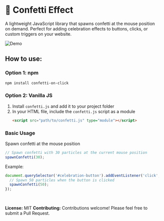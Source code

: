 # 🎉 Confetti Effect
A lightweight JavaScript library that spawns confetti at the mouse position on demand. Perfect for adding celebration effects to buttons, clicks, or custom triggers on your website.

![Demo](https://drive.google.com/file/d/1BX9z3htqCVHILDx015pGkywWqMdV9xbu/view?t=6)

## How to use:
### Option 1: npm
```bash
npm install confetti-on-click
```

### Option 2: Vanilla JS
1. Install `confetti.js` and add it to your project folder
2. In your HTML file, include the `confetti.js` script as a module
	```html
	<script src="path/to/confetti.js" type="module"></script>
	```
### Basic Usage
Spawn confetti at the mouse position
```js
// Spawn confetti with 30 particles at the current mouse position
spawnConfetti(30);
```
Example:
```js
document.querySelector('#celebration-button').addEventListener('click', function(event) {
  // Spawn 50 particles when the button is clicked
  spawnConfetti(50);
});
```
<br>

**License:** MIT
**Contributing:** Contributions welcome! Please feel free to submit a Pull Request.